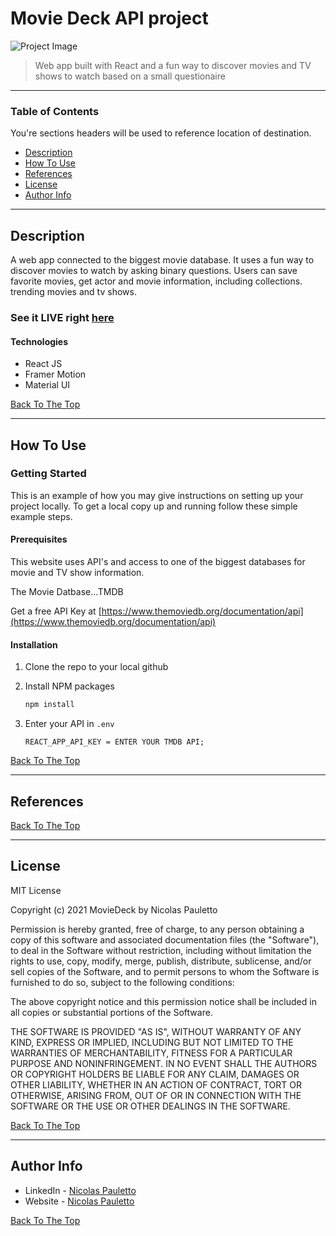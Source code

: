 # Movie Deck API project

![Project Image](https://user-images.githubusercontent.com/79706492/147612952-999e18e3-3593-4daf-b164-2741946bfa3e.png)

> Web app built with React and a fun way to discover movies and TV shows to watch based on a small questionaire
---

### Table of Contents
You're sections headers will be used to reference location of destination.

- [Description](#description)
- [How To Use](#how-to-use)
- [References](#references)
- [License](#license)
- [Author Info](#author-info)

---

## Description

A web app connected to the biggest movie database. It uses a fun way to discover movies to watch by asking binary questions. Users can save favorite movies, get actor and movie information, including collections. trending movies and tv shows.

### See it LIVE right [here](https://movie-deck-by-nick.netlify.app)

#### Technologies

- React JS
- Framer Motion
- Material UI

[Back To The Top](#movie-deck-api-project)

---

## How To Use

### Getting Started

This is an example of how you may give instructions on setting up your project locally.
To get a local copy up and running follow these simple example steps.

#### Prerequisites

This website uses API's and access to one of the biggest databases for movie and TV show information.

The Movie Datbase...TMDB

Get a free API Key at [https://www.themoviedb.org/documentation/api](https://www.themoviedb.org/documentation/api)

#### Installation

1. Clone the repo to your local github

2. Install NPM packages
   ```sh
   npm install
   ```
3. Enter your API in `.env`
   ```JS
   REACT_APP_API_KEY = ENTER YOUR TMDB API;
   ```
[Back To The Top](#movie-deck-api-project)

---

## References
[Back To The Top](#movie-deck-api-project)

---

## License

MIT License

Copyright (c) 2021 MovieDeck by Nicolas Pauletto

Permission is hereby granted, free of charge, to any person obtaining a copy
of this software and associated documentation files (the "Software"), to deal
in the Software without restriction, including without limitation the rights
to use, copy, modify, merge, publish, distribute, sublicense, and/or sell
copies of the Software, and to permit persons to whom the Software is
furnished to do so, subject to the following conditions:

The above copyright notice and this permission notice shall be included in all
copies or substantial portions of the Software.

THE SOFTWARE IS PROVIDED "AS IS", WITHOUT WARRANTY OF ANY KIND, EXPRESS OR
IMPLIED, INCLUDING BUT NOT LIMITED TO THE WARRANTIES OF MERCHANTABILITY,
FITNESS FOR A PARTICULAR PURPOSE AND NONINFRINGEMENT. IN NO EVENT SHALL THE
AUTHORS OR COPYRIGHT HOLDERS BE LIABLE FOR ANY CLAIM, DAMAGES OR OTHER
LIABILITY, WHETHER IN AN ACTION OF CONTRACT, TORT OR OTHERWISE, ARISING FROM,
OUT OF OR IN CONNECTION WITH THE SOFTWARE OR THE USE OR OTHER DEALINGS IN THE
SOFTWARE.

[Back To The Top](#movie-deck-api-project)

---

## Author Info

- LinkedIn - [Nicolas Pauletto](https://www.linkedin.com/in/nicolas-pauletto/)
- Website - [Nicolas Pauletto](https://nicolaspauletto.com)

[Back To The Top](#movie-deck-api-project)

